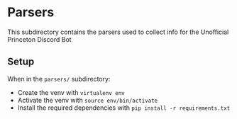 # Parsers

This subdirectory contains the parsers used to collect info for the Unofficial Princeton Discord Bot

## Setup

When in the `parsers/` subdirectory:

- Create the venv with `virtualenv env`
- Activate the venv with `source env/bin/activate`
- Install the required dependencies with `pip install -r requirements.txt`
